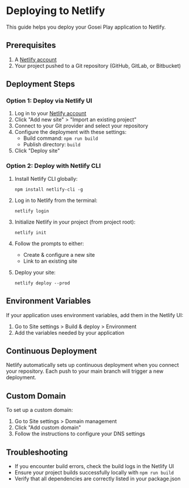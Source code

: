 # Deploying to Netlify

This guide helps you deploy your Gosei Play application to Netlify.

## Prerequisites

1. A [Netlify account](https://app.netlify.com/signup)
2. Your project pushed to a Git repository (GitHub, GitLab, or Bitbucket)

## Deployment Steps

### Option 1: Deploy via Netlify UI

1. Log in to your [Netlify account](https://app.netlify.com/)
2. Click "Add new site" > "Import an existing project"
3. Connect to your Git provider and select your repository
4. Configure the deployment with these settings:
   - Build command: `npm run build`
   - Publish directory: `build`
5. Click "Deploy site"

### Option 2: Deploy with Netlify CLI

1. Install Netlify CLI globally:
   ```
   npm install netlify-cli -g
   ```

2. Log in to Netlify from the terminal:
   ```
   netlify login
   ```

3. Initialize Netlify in your project (from project root):
   ```
   netlify init
   ```

4. Follow the prompts to either:
   - Create & configure a new site
   - Link to an existing site

5. Deploy your site:
   ```
   netlify deploy --prod
   ```

## Environment Variables

If your application uses environment variables, add them in the Netlify UI:
1. Go to Site settings > Build & deploy > Environment
2. Add the variables needed by your application

## Continuous Deployment

Netlify automatically sets up continuous deployment when you connect your repository. Each push to your main branch will trigger a new deployment.

## Custom Domain

To set up a custom domain:
1. Go to Site settings > Domain management
2. Click "Add custom domain"
3. Follow the instructions to configure your DNS settings

## Troubleshooting

- If you encounter build errors, check the build logs in the Netlify UI
- Ensure your project builds successfully locally with `npm run build`
- Verify that all dependencies are correctly listed in your package.json 